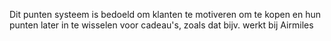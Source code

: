 
Dit punten systeem is bedoeld om klanten te motiveren om te kopen en hun punten later in te wisselen voor cadeau's, zoals dat bijv. werkt bij Airmiles 
